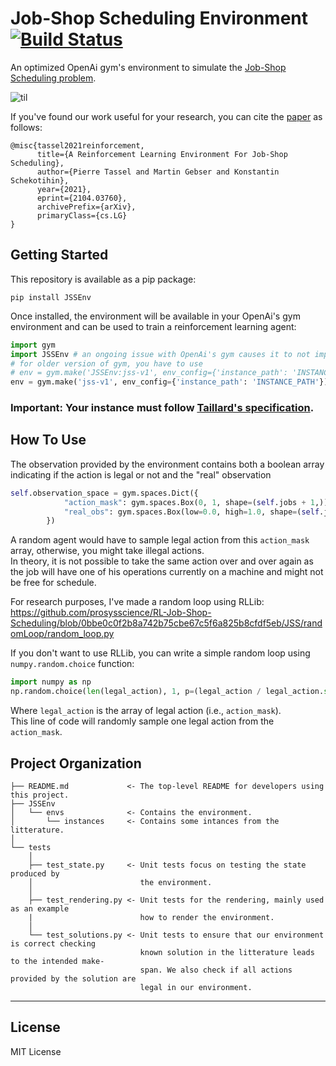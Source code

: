 Job-Shop Scheduling Environment [![Build Status](https://travis-ci.com/prosysscience/JSSEnv.svg?token=bPABRGzbzQ2JTRTjgRJn&branch=master)](https://travis-ci.com/prosysscience/JSSEnv)
==============================

An optimized OpenAi gym's environment to simulate the [Job-Shop Scheduling problem](https://developers.google.com/optimization/scheduling/job_shop).

![til](./tests/ta01.gif)

If you've found our work useful for your research, you can cite the [paper](https://arxiv.org/abs/2104.03760) as follows:

```
@misc{tassel2021reinforcement,
      title={A Reinforcement Learning Environment For Job-Shop Scheduling}, 
      author={Pierre Tassel and Martin Gebser and Konstantin Schekotihin},
      year={2021},
      eprint={2104.03760},
      archivePrefix={arXiv},
      primaryClass={cs.LG}
}
```

Getting Started
------------

This repository is available as a pip package:

```shell
pip install JSSEnv
```

Once installed, the environment will be available in your OpenAi's gym environment and can be used to train a reinforcement learning agent:

```python
import gym
import JSSEnv # an ongoing issue with OpenAi's gym causes it to not import automatically external modules, see: https://github.com/openai/gym/issues/2809
# for older version of gym, you have to use 
# env = gym.make('JSSEnv:jss-v1', env_config={'instance_path': 'INSTANCE_PATH'})
env = gym.make('jss-v1', env_config={'instance_path': 'INSTANCE_PATH'})
```

### Important: Your instance must follow [Taillard's specification](http://jobshop.jjvh.nl/explanation.php#taillard_def). 


How To Use
------------

The observation provided by the environment contains both a boolean array indicating if the action is legal or not and the "real" observation

```python 
self.observation_space = gym.spaces.Dict({
            "action_mask": gym.spaces.Box(0, 1, shape=(self.jobs + 1,)),
            "real_obs": gym.spaces.Box(low=0.0, high=1.0, shape=(self.jobs, 7), dtype=np.float),
        })
```

A random agent would have to sample legal action from this `action_mask` array, otherwise, you might take illegal actions.  
In theory, it is not possible to take the same action over and over again as the job will have one of his operations currently on a machine and might not be free for schedule.  

For research purposes, I've made a random loop using RLLib: https://github.com/prosysscience/RL-Job-Shop-Scheduling/blob/0bbe0c0f2b8a742b75cbe67c5f6a825b8cfdf5eb/JSS/randomLoop/random_loop.py

If you don't want to use RLLib, you can write a simple random loop using `numpy.random.choice` function:

```python
import numpy as np
np.random.choice(len(legal_action), 1, p=(legal_action / legal_action.sum()))[0]
```

Where `legal_action` is the array of legal action (i.e., `action_mask`).  
This line of code will randomly sample one legal action from the `action_mask`.

Project Organization
------------

    ├── README.md             <- The top-level README for developers using this project.
    ├── JSSEnv
    │   └── envs              <- Contains the environment.
    │       └── instances     <- Contains some intances from the litterature.
    │
    └── tests                 
        │
        ├── test_state.py     <- Unit tests focus on testing the state produced by
        │                        the environment.
        │
        ├── test_rendering.py <- Unit tests for the rendering, mainly used as an example
        |                        how to render the environment.
        │
        └── test_solutions.py <- Unit tests to ensure that our environment is correct checking
                                 known solution in the litterature leads to the intended make-
                                 span. We also check if all actions provided by the solution are
                                 legal in our environment.
--------

## License

MIT License
